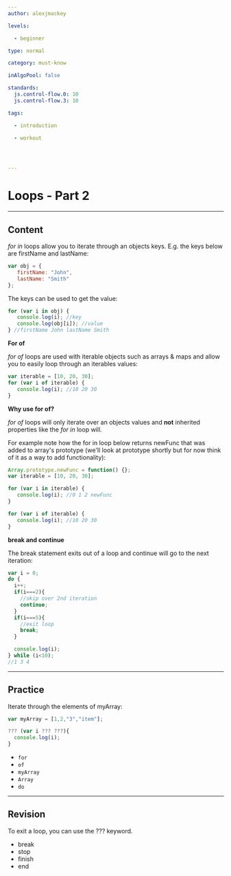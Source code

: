 ```yaml
---
author: alexjmackey

levels:

  - beginner

type: normal

category: must-know

inAlgoPool: false

standards:
  js.control-flow.0: 10
  js.control-flow.3: 10

tags:

  - introduction

  - workout




---
```


# Loops - Part 2

---
## Content

*for in* loops allow you to iterate through an objects keys. E.g. the keys below are firstName and lastName:

```javascript
var obj = {
   firstName: "John",
   lastName: "Smith"
};
```

The keys can be used to get the value:
```javascript
for (var i in obj) {
   console.log(i); //key  
   console.log(obj[i]); //value
} //firstName John lastName Smith
```

**For of**

*for of* loops are used with iterable objects such as arrays & maps and allow you to easily loop through an iterables values:

```javascript
var iterable = [10, 20, 30];
for (var i of iterable) {
   console.log(i); //10 20 30
}
```

**Why use for of?**

*for of* loops will only iterate over an objects values and **not** inherited properties like the *for in* loop will.

For example note how the for in loop below returns newFunc that was added to array's prototype (we'll look at prototype shortly but for now think of it as a way to add functionality):

```javascript
Array.prototype.newFunc = function() {};
var iterable = [10, 20, 30];

for (var i in iterable) {
   console.log(i); //0 1 2 newFunc
}

for (var i of iterable) {
   console.log(i); //10 20 30
}

```

**break and continue**

The break statement exits out of a loop and continue will go to the next iteration:
```javascript
var i = 0;
do {
  i++;
  if(i===2){
    //skip over 2nd iteration
    continue;
  }
  if(i===5){
    //exit loop
    break;
  }

  console.log(i);    
} while (i<10);
//1 3 4

```

---
## Practice

Iterate through the elements of myArray:
```javascript
var myArray = [1,2,"3","item"];

??? (var i ??? ???){
  console.log(i);
}
```

* `for`
* `of`
* `myArray`
* `Array`
* `do`

---
## Revision

To exit a loop, you can use the ??? keyword.


* break
* stop
* finish
* end

